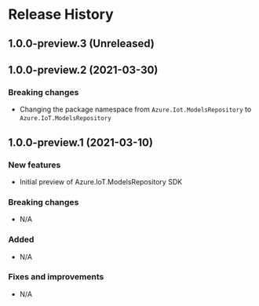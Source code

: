 # Release History

## 1.0.0-preview.3 (Unreleased)


## 1.0.0-preview.2 (2021-03-30)

### Breaking changes

- Changing the package namespace from `Azure.Iot.ModelsRepository` to `Azure.IoT.ModelsRepository`

## 1.0.0-preview.1 (2021-03-10)

### New features

- Initial preview of Azure.IoT.ModelsRepository SDK

### Breaking changes

- N/A

### Added

- N/A

### Fixes and improvements

- N/A
